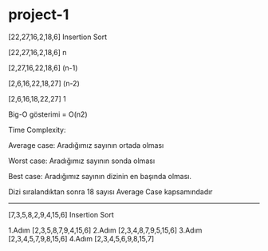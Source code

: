 # project-1

[22,27,16,2,18,6] Insertion Sort

[22,27,16,2,18,6] n

[2,27,16,22,18,6] (n-1)

[2,6,16,22,18,27] (n-2)

[2,6,16,18,22,27] 1

Big-O gösterimi = O(n2)

Time Complexity:

Average case: Aradığımız sayının ortada olması

Worst case: Aradığımız sayının sonda olması

Best case: Aradığımız sayının dizinin en başında olması.

Dizi sıralandıktan sonra 18 sayısı Average Case kapsamındadır

----------

[7,3,5,8,2,9,4,15,6] Insertion Sort

1.Adım [2,3,5,8,7,9,4,15,6]
2.Adım [2,3,4,8,7,9,5,15,6]
3.Adım [2,3,4,5,7,9,8,15,6]
4.Adım [2,3,4,5,6,9,8,15,7]


